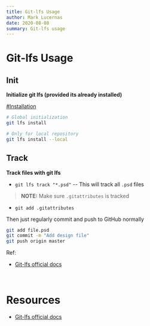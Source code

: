 ```yaml
---
title: Git-lfs Usage
author: Mark Lucernas
date: 2020-08-08
summary: Git-lfs usage
---
```



# Git-lfs Usage

## Init

**Initialize git lfs (provided its already installed)**

[#Installation](installation.md#git-lfs-Installation)

```bash
# Global initialization
git lfs install

# Only for local repository
git lfs install --local
```

## Track

**Track files with git lfs**

  - `git lfs track "*.psd"` -- This will track all `.psd` files


> **NOTE:** Make sure `.gitattributes` is tracked

  - `git add .gitattributes`


Then just regularly commit and push to GitHub normally

```bash
git add file.psd
git commit -m "Add design file"
git push origin master
```

Ref:

  - [Git-lfs official docs](https://git-lfs.github.com/)


<br>

# Resources

  - [Git-lfs official docs](https://git-lfs.github.com/)

